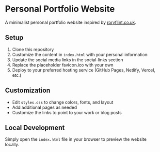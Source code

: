 # Personal Portfolio Website

A minimalist personal portfolio website inspired by [roryflint.co.uk](https://www.roryflint.co.uk/).

## Setup

1. Clone this repository
2. Customize the content in `index.html` with your personal information
3. Update the social media links in the social-links section
4. Replace the placeholder favicon.ico with your own
5. Deploy to your preferred hosting service (GitHub Pages, Netlify, Vercel, etc.)

## Customization

- Edit `styles.css` to change colors, fonts, and layout
- Add additional pages as needed
- Customize the links to point to your work or blog posts

## Local Development

Simply open the `index.html` file in your browser to preview the website locally.